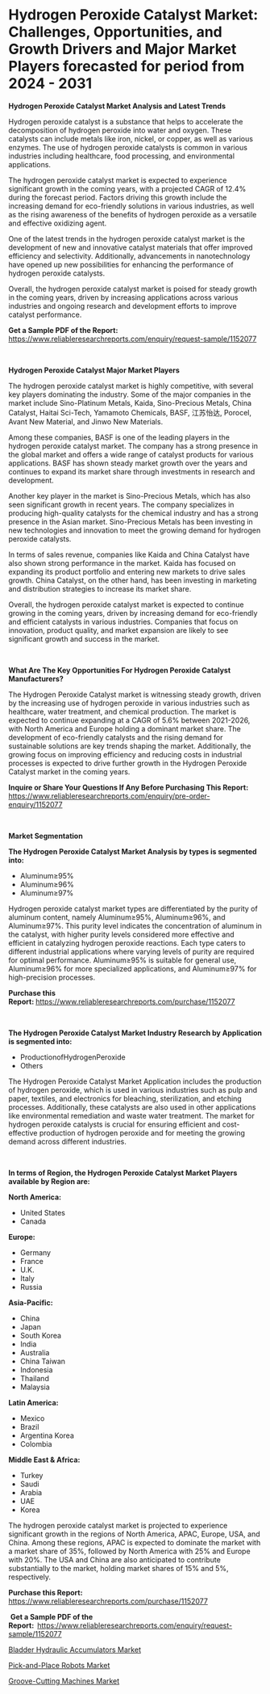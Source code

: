 <p><h1>Hydrogen Peroxide Catalyst Market: Challenges, Opportunities, and Growth Drivers and Major Market Players forecasted for period from 2024 - 2031</h1></p><p><strong>Hydrogen Peroxide Catalyst Market Analysis and Latest Trends</strong></p>
<p><p>Hydrogen peroxide catalyst is a substance that helps to accelerate the decomposition of hydrogen peroxide into water and oxygen. These catalysts can include metals like iron, nickel, or copper, as well as various enzymes. The use of hydrogen peroxide catalysts is common in various industries including healthcare, food processing, and environmental applications.</p><p>The hydrogen peroxide catalyst market is expected to experience significant growth in the coming years, with a projected CAGR of 12.4% during the forecast period. Factors driving this growth include the increasing demand for eco-friendly solutions in various industries, as well as the rising awareness of the benefits of hydrogen peroxide as a versatile and effective oxidizing agent.</p><p>One of the latest trends in the hydrogen peroxide catalyst market is the development of new and innovative catalyst materials that offer improved efficiency and selectivity. Additionally, advancements in nanotechnology have opened up new possibilities for enhancing the performance of hydrogen peroxide catalysts.</p><p>Overall, the hydrogen peroxide catalyst market is poised for steady growth in the coming years, driven by increasing applications across various industries and ongoing research and development efforts to improve catalyst performance.</p></p>
<p><strong>Get a Sample PDF of the Report:&nbsp;</strong> <a href="https://www.reliableresearchreports.com/enquiry/request-sample/1152077">https://www.reliableresearchreports.com/enquiry/request-sample/1152077</a></p>
<p>&nbsp;</p>
<p><strong>Hydrogen Peroxide Catalyst Major Market Players</strong></p>
<p><p>The hydrogen peroxide catalyst market is highly competitive, with several key players dominating the industry. Some of the major companies in the market include Sino-Platinum Metals, Kaida, Sino-Precious Metals, China Catalyst, Haitai Sci-Tech, Yamamoto Chemicals, BASF, 江苏怡达, Porocel, Avant New Material, and Jinwo New Materials. </p><p>Among these companies, BASF is one of the leading players in the hydrogen peroxide catalyst market. The company has a strong presence in the global market and offers a wide range of catalyst products for various applications. BASF has shown steady market growth over the years and continues to expand its market share through investments in research and development.</p><p>Another key player in the market is Sino-Precious Metals, which has also seen significant growth in recent years. The company specializes in producing high-quality catalysts for the chemical industry and has a strong presence in the Asian market. Sino-Precious Metals has been investing in new technologies and innovation to meet the growing demand for hydrogen peroxide catalysts.</p><p>In terms of sales revenue, companies like Kaida and China Catalyst have also shown strong performance in the market. Kaida has focused on expanding its product portfolio and entering new markets to drive sales growth. China Catalyst, on the other hand, has been investing in marketing and distribution strategies to increase its market share.</p><p>Overall, the hydrogen peroxide catalyst market is expected to continue growing in the coming years, driven by increasing demand for eco-friendly and efficient catalysts in various industries. Companies that focus on innovation, product quality, and market expansion are likely to see significant growth and success in the market.</p></p>
<p>&nbsp;</p>
<p><strong>What Are The Key Opportunities For Hydrogen Peroxide Catalyst Manufacturers?</strong></p>
<p><p>The Hydrogen Peroxide Catalyst market is witnessing steady growth, driven by the increasing use of hydrogen peroxide in various industries such as healthcare, water treatment, and chemical production. The market is expected to continue expanding at a CAGR of 5.6% between 2021-2026, with North America and Europe holding a dominant market share. The development of eco-friendly catalysts and the rising demand for sustainable solutions are key trends shaping the market. Additionally, the growing focus on improving efficiency and reducing costs in industrial processes is expected to drive further growth in the Hydrogen Peroxide Catalyst market in the coming years.</p></p>
<p><strong>Inquire or Share Your Questions If Any Before Purchasing This Report:</strong> <a href="https://www.reliableresearchreports.com/enquiry/pre-order-enquiry/1152077">https://www.reliableresearchreports.com/enquiry/pre-order-enquiry/1152077</a></p>
<p>&nbsp;</p>
<p><strong>Market Segmentation</strong></p>
<p><strong>The Hydrogen Peroxide Catalyst Market Analysis by types is segmented into:</strong></p>
<p><ul><li>Aluminum≥95%</li><li>Aluminum≥96%</li><li>Aluminum≥97%</li></ul></p>
<p><p>Hydrogen peroxide catalyst market types are differentiated by the purity of aluminum content, namely Aluminum≥95%, Aluminum≥96%, and Aluminum≥97%. This purity level indicates the concentration of aluminum in the catalyst, with higher purity levels considered more effective and efficient in catalyzing hydrogen peroxide reactions. Each type caters to different industrial applications where varying levels of purity are required for optimal performance. Aluminum≥95% is suitable for general use, Aluminum≥96% for more specialized applications, and Aluminum≥97% for high-precision processes.</p></p>
<p><strong>Purchase this Report:&nbsp;</strong><a href="https://www.reliableresearchreports.com/purchase/1152077">https://www.reliableresearchreports.com/purchase/1152077</a></p>
<p>&nbsp;</p>
<p><strong>The Hydrogen Peroxide Catalyst Market Industry Research by Application is segmented into:</strong></p>
<p><ul><li>ProductionofHydrogenPeroxide</li><li>Others</li></ul></p>
<p><p>The Hydrogen Peroxide Catalyst Market Application includes the production of hydrogen peroxide, which is used in various industries such as pulp and paper, textiles, and electronics for bleaching, sterilization, and etching processes. Additionally, these catalysts are also used in other applications like environmental remediation and waste water treatment. The market for hydrogen peroxide catalysts is crucial for ensuring efficient and cost-effective production of hydrogen peroxide and for meeting the growing demand across different industries.</p></p>
<p>&nbsp;</p>
<p><strong>In terms of Region, the Hydrogen Peroxide Catalyst Market Players available by Region are:</strong></p>
<p>
    <p> <strong> North America: </strong>
        <ul>
            <li>United States</li>
            <li>Canada</li>
        </ul>
        </p> 
    <p> <strong> Europe: </strong>
        <ul>
            <li>Germany</li>
            <li>France</li>
            <li>U.K.</li>
            <li>Italy</li>
            <li>Russia</li>
        </ul>
        </p> 
    <p> <strong> Asia-Pacific: </strong>
        <ul>
            <li>China</li>
            <li>Japan</li>
            <li>South Korea</li>
            <li>India</li>
            <li>Australia</li>
            <li>China Taiwan</li>
            <li>Indonesia</li>
            <li>Thailand</li>
            <li>Malaysia</li>
        </ul>
        </p> 
    <p> <strong> Latin America: </strong>
        <ul>
            <li>Mexico</li>
            <li>Brazil</li>
            <li>Argentina Korea</li>
            <li>Colombia</li>
        </ul>
        </p> 
    <p> <strong> Middle East & Africa: </strong>
        <ul>
            <li>Turkey</li>
            <li>Saudi</li>
            <li>Arabia</li>
            <li>UAE</li>
            <li>Korea</li>
        </ul>
    </p>
    </p>
<p><p>The hydrogen peroxide catalyst market is projected to experience significant growth in the regions of North America, APAC, Europe, USA, and China. Among these regions, APAC is expected to dominate the market with a market share of 35%, followed by North America with 25% and Europe with 20%. The USA and China are also anticipated to contribute substantially to the market, holding market shares of 15% and 5%, respectively.</p></p>
<p><strong>Purchase this Report: </strong><a href="https://www.reliableresearchreports.com/purchase/1152077">https://www.reliableresearchreports.com/purchase/1152077</a></p>
<p>&nbsp;<strong>Get a Sample PDF of the Report:&nbsp;&nbsp;</strong><a href="https://www.reliableresearchreports.com/enquiry/request-sample/1152077">https://www.reliableresearchreports.com/enquiry/request-sample/1152077</a></p>
<p><strong></strong></p>
<p><p><a href="https://view.publitas.com/reportprime-1/bladder-hydraulic-accumulators-market-size-and-examines-its-market-scope-with-a-primary-focus-on-growth-opportunities-and-forecasted-trends-spanning-from-2023-to-2030/">Bladder Hydraulic Accumulators Market</a></p><p><a href="https://view.publitas.com/reportprime-1/pick-and-place-robots-market-challenges-opportunities-and-growth-drivers-and-major-market-players-forecasted-for-period-from-2023-2030/">Pick-and-Place Robots Market</a></p><p><a href="https://view.publitas.com/reportprime-1/groove-cutting-machines-market-size-share-trends-analysis-report-by-application-regional-outlook-competitive-strategies-and-segment-forecasts-2023-2030/">Groove-Cutting Machines Market</a></p></p>